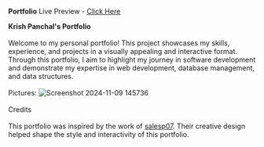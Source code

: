 **Portfolio**
Live Preview - [Click Here](/https://krishpanchal17.github.io/Portfolio/)

<strong>Krish Panchal's Portfolio</strong><br></br>
Welcome to my personal portfolio! This project showcases my skills, experience, and projects in a visually appealing and interactive format. Through this portfolio, I aim to highlight my journey in software development and demonstrate my expertise in web development, database management, and data structures.<br></br>
Pictures:
![Screenshot 2024-11-09 145736](https://github.com/user-attachments/assets/b3775b4a-05d9-4af4-8f9c-0382b5c1a632)<br></br>
Credits<br></br>
This portfolio was inspired by the work of [salesp07](https://salesp07.github.io). Their creative design helped shape the style and interactivity of this portfolio.
